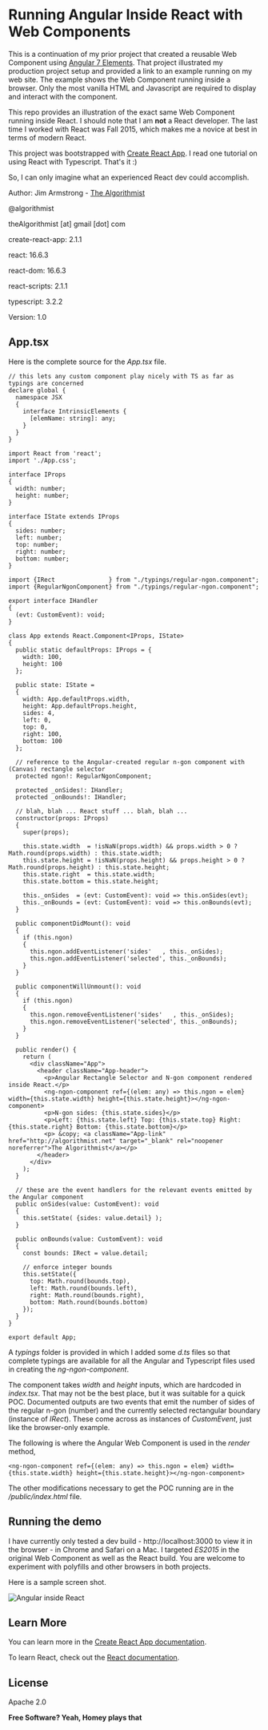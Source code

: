 # Running Angular Inside React with Web Components

This is a continuation of my prior project that created a reusable Web Component using [Angular 7 Elements](https://github.com/theAlgorithmist/Angular7-WebComponent).  That project illustrated my production project setup and provided a link to an example running on my web site.  The example shows the Web Component running inside a browser.  Only the most vanilla HTML and Javascript are required to display and interact with the component.

This repo provides an illustration of the exact same Web Component running inside React.  I should note that I am **not** a React developer.  The last time I worked with React was Fall 2015, which makes me a novice at best in terms of modern React.

This project was bootstrapped with [Create React App](https://github.com/facebook/create-react-app).  I read one tutorial on using React with Typescript.  That's it :)

So, I can only imagine what an experienced React dev could accomplish.

Author:  Jim Armstrong - [The Algorithmist](https://www.linkedin.com/in/jimarmstrong)

@algorithmist

theAlgorithmist [at] gmail [dot] com

create-react-app: 2.1.1

react: 16.6.3

react-dom: 16.6.3

react-scripts: 2.1.1

typescript: 3.2.2

Version: 1.0


## App.tsx

Here is the complete source for the _App.tsx_ file.

```
// this lets any custom component play nicely with TS as far as typings are concerned
declare global {
  namespace JSX
  {
    interface IntrinsicElements {
      [elemName: string]: any;
    }
  }
}

import React from 'react';
import './App.css';

interface IProps
{
  width: number;
  height: number;
}

interface IState extends IProps
{
  sides: number;
  left: number;
  top: number;
  right: number;
  bottom: number;
}

import {IRect               } from "./typings/regular-ngon.component";
import {RegularNgonComponent} from "./typings/regular-ngon.component";

export interface IHandler
{
  (evt: CustomEvent): void;
}

class App extends React.Component<IProps, IState>
{
  public static defaultProps: IProps = {
    width: 100,
    height: 100
  };

  public state: IState =
  {
    width: App.defaultProps.width,
    height: App.defaultProps.height,
    sides: 4,
    left: 0,
    top: 0,
    right: 100,
    bottom: 100
  };

  // reference to the Angular-created regular n-gon component with (Canvas) rectangle selector
  protected ngon!: RegularNgonComponent;

  protected _onSides!: IHandler;
  protected _onBounds!: IHandler;

  // blah, blah ... React stuff ... blah, blah ...
  constructor(props: IProps)
  {
    super(props);

    this.state.width  = !isNaN(props.width) && props.width > 0 ? Math.round(props.width) : this.state.width;
    this.state.height = !isNaN(props.height) && props.height > 0 ? Math.round(props.height) : this.state.height;
    this.state.right  = this.state.width;
    this.state.bottom = this.state.height;

    this._onSides  = (evt: CustomEvent): void => this.onSides(evt);
    this._onBounds = (evt: CustomEvent): void => this.onBounds(evt);
  }

  public componentDidMount(): void
  {
    if (this.ngon)
    {
      this.ngon.addEventListener('sides'   , this._onSides);
      this.ngon.addEventListener('selected', this._onBounds);
    }
  }

  public componentWillUnmount(): void
  {
    if (this.ngon)
    {
      this.ngon.removeEventListener('sides'   , this._onSides);
      this.ngon.removeEventListener('selected', this._onBounds);
    }
  }

  public render() {
    return (
      <div className="App">
        <header className="App-header">
          <p>Angular Rectangle Selector and N-gon component rendered inside React.</p>
          <ng-ngon-component ref={(elem: any) => this.ngon = elem} width={this.state.width} height={this.state.height}></ng-ngon-component>
          <p>N-gon sides: {this.state.sides}</p>
          <p>Left: {this.state.left} Top: {this.state.top} Right: {this.state.right} Bottom: {this.state.bottom}</p>
          <p> &copy; <a className="App-link" href="http://algorithmist.net" target="_blank" rel="noopener noreferrer">The Algorithmist</a></p>
        </header>
      </div>
    );
  }

  // these are the event handlers for the relevant events emitted by the Angular component
  public onSides(value: CustomEvent): void
  {
    this.setState( {sides: value.detail} );
  }

  public onBounds(value: CustomEvent): void
  {
    const bounds: IRect = value.detail;

    // enforce integer bounds
    this.setState({
      top: Math.round(bounds.top),
      left: Math.round(bounds.left),
      right: Math.round(bounds.right),
      bottom: Math.round(bounds.bottom)
    });
  }
}

export default App;
```

A _typings_ folder is provided in which I added some _d.ts_ files so that complete typings are available for all the Angular and Typescript files used in creating the _ng-ngon-component_.

The component takes _width_ and _height_ inputs, which are hardcoded in _index.tsx_.  That may not be the best place, but it was suitable for a quick POC.  Documented outputs are two events that emit the number of sides of the regular n-gon (number) and the currently selected rectangular boundary (instance of _IRect_).  These come across as instances of _CustomEvent_, just like the browser-only example.

The following is where the Angular Web Component is used in the _render_ method,

```
<ng-ngon-component ref={(elem: any) => this.ngon = elem} width={this.state.width} height={this.state.height}></ng-ngon-component>
```

The other modifications necessary to get the POC running are in the _/public/index.html_ file.

## Running the demo

I have currently only tested a dev build - http://localhost:3000 to view it in the browser - in Chrome and Safari on a Mac.  I targeted _ES2015_ in the original Web Component as well as the React build.  You are welcome to experiment with polyfills and other browsers in both projects.

Here is a sample screen shot.

![Angular inside React](http://algorithmist.net/image/react.png)

## Learn More

You can learn more in the [Create React App documentation](https://facebook.github.io/create-react-app/docs/getting-started).

To learn React, check out the [React documentation](https://reactjs.org/).


License
----

Apache 2.0

**Free Software? Yeah, Homey plays that**

[//]: # (kudos http://stackoverflow.com/questions/4823468/store-comments-in-markdown-syntax)
